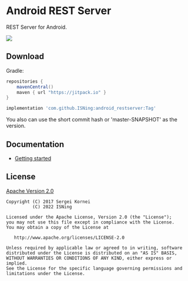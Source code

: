 Android REST Server
========
REST Server for Android.

[![](https://jitpack.io/v/ISNing/android_restserver.svg)](https://jitpack.io/#ISNing/android_restserver)

## Download
Gradle:
```groovy
repositories {
    mavenCentral()
    maven { url "https://jitpack.io" }
}

implementation 'com.github.ISNing:android_restserver:Tag'
```
You also can use the short commit hash or 'master-SNAPSHOT' as the version.

## Documentation
* [Getting started](https://github.com/ISNing/android_restserver/wiki/Getting-started)

## License

[Apache Version 2.0](http://www.apache.org/licenses/LICENSE-2.0.html)

    Copyright (C) 2017 Sergei Kornei
              (C) 2022 ISNing

    Licensed under the Apache License, Version 2.0 (the "License");
    you may not use this file except in compliance with the License.
    You may obtain a copy of the License at

       http://www.apache.org/licenses/LICENSE-2.0

    Unless required by applicable law or agreed to in writing, software
    distributed under the License is distributed on an "AS IS" BASIS,
    WITHOUT WARRANTIES OR CONDITIONS OF ANY KIND, either express or implied.
    See the License for the specific language governing permissions and
    limitations under the License.
